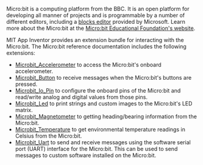 Micro:bit is a computing platform from the BBC. It is an open platform for developing all manner of projects and is programmable by a number of different editors, including a [blocks editor](https://pxt.microbit.org) provided by Microsoft. Learn more about the Micro:bit at the <a rel="nofollow" href="http://microbit.org/about/">Micro:bit Educational Foundation's website</a>.

MIT App Inventor provides an extension bundle for interacting with the Micro:bit. The Micro:bit reference documentation includes the following extensions:

* [Microbit_Accelerometer](#/components/microbitaccelerometer) to access the Micro:bit's onboard accelerometer.
* [Microbit_Button](#/components/microbitbutton) to receive messages when the Micro:bit's buttons are pressed.
* [Microbit_Io_Pin](#/components/microbitiopin) to configure the onboard pins of the Micro:bit and read/write analog and digital values from those pins.
* [Microbit_Led](#/components/microbitled) to print strings and custom images to the Micro:bit's LED matrix.
* [Microbit_Magnetometer](#/components/microbitmagnetometer) to getting heading/bearing information from the Micro:bit.
* [Microbit_Temperature](#/components/microbittemperature) to get environmental temperature readings in Celsius from the Micro:bit.
* [Microbit_Uart](#/components/microbituart) to send and receive messages using the software serial port (UART) interface for the Micro:bit. This can be used to send messages to custom software installed on the Micro:bit.
